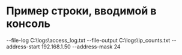 # Пример строки, вводимой в консоль
--file-log C:\logs\access_log.txt --file-output C:\logs\ip_counts.txt --address-start 192.168.1.50 --address-mask 24
